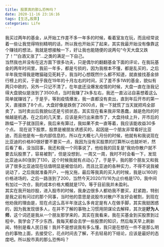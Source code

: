 ```yaml
---
title: 股票真的那么恐怖吗？
date: 2020-11-16 23:16:16
tags: [生活,股票]
categories: Life
---
```

  我买过两年的基金，从开始工作差不多一年多的时候，看着室友在玩，而且经常说着一些让我觉得特别精明的话，所以我也开始买了起来，其实我最开始没有像靠这个赚钱的想法，我就是想接触一下，好让我也能随便的说两句“今天大盘又跌了！”“白酒又涨了”...之类的满足一下自己。  
  当然我也并没有在这方面下很多功夫，只是偶尔的翻翻基金下面的评论，在我玩基金的两年时间里，我前一年多，都是亏损的，因为我根本不懂，都是乱买的，之后半年我觉得我是瞎猫碰见死耗子，我当时心想既然什么都不知道，就直接找基金排行榜上的买，于是乎我在19年的十月左右的时间，买了差不多1W的基金，貌似有两只中欧的，另外一只记不清了，在年底还没爆发疫情的时候，大盘一直在涨我记得大盘貌似是涨到了3500点，当时我赚了2k多左右，我还一直沾沾自喜想着这么简单就赚钱了，于是乎，等到疫情爆发，我一直都没有卖出，直到年后开市的第一天，直接跌了8个点，大盘好像是跌倒了2600点，我一下就慌了当天就把鸡全部卖了，当时卖出后我貌似还是亏损状态，其实现在看来我非常愚蠢，越是危险的时候越是机遇，在之后的几天里，应该是央行出来救市了，大盘持续上升，开市后的跌幅一下子就涨回来，我后来有算过，我如果不卖一直等着，我应该能收益30多个点。
  现在说下股票，股票是被朋友诱惑买的，起因是一个朋友非常看好比亚迪，而且他是有一些内部信息的，所以在大概七八月份的时候，他就有和我说现在比亚迪的价格80很好要不要买一点，我因为没有买股票的打算所以也就听听，然后看了看，没当回事，我还和我一个同事说了，他给我的回复是“我劝你散户就不要去玩股票了，容易被割”，但是没想到，一周又一周，我时不时会看一下，发现比亚迪从80涨到了130，这个时候我就有点动心了，于是乎，我的那个朋友又和我讲了很多比亚迪现在估值明显是被低估的，而且比亚迪的各种实力，不得不说我被说动了，之后我就准备开户，一拖又拖，最后等我真的买入的时候，我是以160的价格进场的，之后一路涨到了200，当然今天2020/11/16为止价格是170，我中间有加过一次仓，我的成本价格大概就是170，等于目前我并未盈利。  
  其实在我开始炒股，进入股市的时候，我身边很多人都劝我不要买，赶紧跑，特别是我之前有问过的那个同事，当时他的意思是说股市对散户不友好会被割，到现在他劝我的理由是，现在点这么高半年涨这么多肯定是有人在做手脚，其实我挺困惑的，因为我发现很多人，在并不了解的事物上习惯用阴谋论去解释，其次是**好为人师**，这个词还是我从一个朋友那学来的，其实在我看来，我在买基金到买股票到过程中，我学会了不少东西，我每天都会去学一些股票的知识，然后每天早上刷新闻，特别是看人民日报！我并不是想说我有多么懂，我只是在想在一件不是那么明白的事物上面，去接受它，花点时间去了解，不去轻易的下结论，应该是最好的态度吧。所以股市真的那么恐怖吗？
